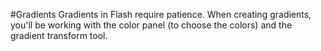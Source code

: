 #Gradients
Gradients in Flash require patience. When creating gradients, you'll be working with the color panel (to choose the colors) and the gradient transform tool.